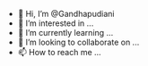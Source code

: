 - 👋 Hi, I’m @Gandhapudiani
- 👀 I’m interested in ...
- 🌱 I’m currently learning ...
- 💞️ I’m looking to collaborate on ...
- 📫 How to reach me ...

<!---
Gandhapudiani/Gandhapudiani is a ✨ special ✨ repository because its `README.md` (this file) appears on your GitHub profile.
You can click the Preview link to take a look at your changes.
--->
